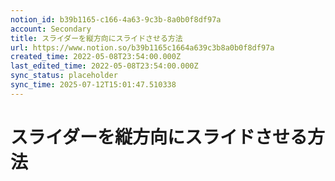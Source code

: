 ```yaml
---
notion_id: b39b1165-c166-4a63-9c3b-8a0b0f8df97a
account: Secondary
title: スライダーを縦方向にスライドさせる方法
url: https://www.notion.so/b39b1165c1664a639c3b8a0b0f8df97a
created_time: 2022-05-08T23:54:00.000Z
last_edited_time: 2022-05-08T23:54:00.000Z
sync_status: placeholder
sync_time: 2025-07-12T15:01:47.510338
---
```

# スライダーを縦方向にスライドさせる方法
